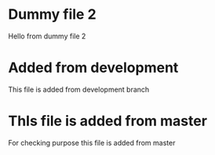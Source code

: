 # Dummy file 2

Hello from dummy file 2

# Added from development

This file is added from development branch

# ThIs file is added from master

For checking purpose this file is added from master
